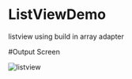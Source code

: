 # ListViewDemo
listview using build in array adapter


#Output Screen

![listview](https://user-images.githubusercontent.com/61877894/152372957-a29cffec-36f9-4f7c-a8f4-1cb9b5fdabda.PNG)
